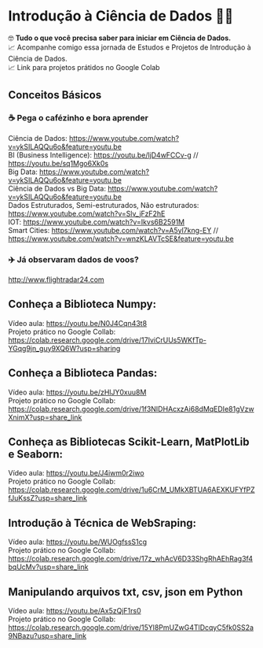 # Introdução à Ciência de Dados 🐱‍💻
🤓 <b>Tudo o que você precisa saber para iniciar em Ciência de Dados.</b><br>
📈 Acompanhe comigo essa jornada de Estudos e Projetos de Introdução à Ciência de Dados.<br>
📈 Link para projetos prátidos no Google Colab

## Conceitos Básicos
### ☕ Pega o cafézinho e bora aprender
Ciência de Dados: https://www.youtube.com/watch?v=ykSILAQQu6o&feature=youtu.be <br>
BI (Business Intelligence): https://youtu.be/ljD4wFCCv-g // https://youtu.be/sq1Mgo6Xk0s <br>
Big Data: https://www.youtube.com/watch?v=ykSILAQQu6o&feature=youtu.be <br>
Ciência de Dados vs Big Data: https://www.youtube.com/watch?v=ykSILAQQu6o&feature=youtu.be <br>
Dados Estruturados, Semi-estruturados, Não estruturados: https://www.youtube.com/watch?v=Slv_jFzF2hE<br>
IOT: https://www.youtube.com/watch?v=Ikvs6B2591M <br> 
Smart Cities: https://www.youtube.com/watch?v=A5yl7kng-EY // https://www.youtube.com/watch?v=wnzKLAVTcSE&feature=youtu.be <br>

### ✈️ Já observaram dados de voos?
http://www.flightradar24.com

## Conheça a Biblioteca Numpy:
Vídeo aula: https://youtu.be/N0J4Cqn43t8 <br>
Projeto prático no Google Collab: https://colab.research.google.com/drive/17IviCrUUs5WKfTp-YGqg9jn_guy9XQ6W?usp=sharing

## Conheça a Biblioteca Pandas:
Vídeo aula: https://youtu.be/zHlJY0xuu8M <br>
Projeto prático no Google Collab: https://colab.research.google.com/drive/1f3NIDHAcxzAi68dMqEDIe81gVzwXnimX?usp=share_link

## Conheça as Bibliotecas Scikit-Learn, MatPlotLib e Seaborn:
Vídeo aula: https://youtu.be/J4iwm0r2iwo <br>
Projeto prático no Google Collab: https://colab.research.google.com/drive/1u6CrM_UMkXBTUA6AEXKUFYfPZfJuKssZ?usp=share_link

## Introdução à Técnica de WebSraping:
Vídeo aula: https://youtu.be/WUOgfssS1cg <br>
Projeto prático no Google Collab: https://colab.research.google.com/drive/17z_whAcV6D33ShgRhAEhRag3f4bqUcMv?usp=share_link

## Manipulando arquivos txt, csv, json em Python
Vídeo aula: https://youtu.be/Ax5zQjF1rs0  <br>
Projeto prático no Google Collab: https://colab.research.google.com/drive/15Yl8PmUZwG4TlDcqyC5fk0SS2a9NBazu?usp=share_link
